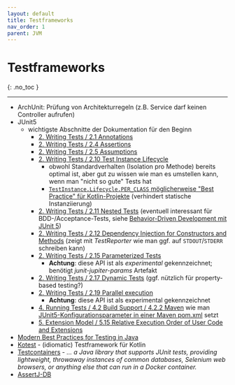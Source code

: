 ```yaml
---
layout: default
title: Testframeworks
nav_order: 1
parent: JVM
---
```


# Testframeworks
{: .no_toc }

---

* ArchUnit: Prüfung von Architekturregeln (z.B. Service darf keinen Controller 
  aufrufen)
* JUnit5
  * wichtigste Abschnitte der Dokumentation für den Beginn
    * [2. Writing Tests / 2.1 Annotations](https://junit.org/junit5/docs/current/user-guide/#writing-tests-annotations)
    * [2. Writing Tests / 2.4 Assertions](https://junit.org/junit5/docs/current/user-guide/#writing-tests-assertions)
    * [2. Writing Tests / 2.5 Assumptions](https://junit.org/junit5/docs/current/user-guide/#writing-tests-assumptions)
    * [2. Writing Tests / 2.10 Test Instance Lifecycle](https://junit.org/junit5/docs/current/user-guide/#writing-tests-test-instance-lifecycle)
      * obwohl Standardverhalten (Isolation pro Methode) bereits optimal ist,
        aber gut zu wissen wie man es umstellen kann, wenn man "nicht so gute"
        Tests hat
      * [`TestInstance.Lifecycle.PER_CLASS` möglicherweise "Best Practice" für Kotlin-Projekte](https://phauer.com/2018/best-practices-unit-testing-kotlin/#avoid-static-and-reuse-the-test-class-instance) 
        (verhindert statische Instanziierung)
    * [2. Writing Tests / 2.11 Nested Tests](https://junit.org/junit5/docs/current/user-guide/#writing-tests-nested)
      (eventuell interessant für BDD-/Acceptance-Tests, siehe 
      [Behavior-Driven Development mit JUnit 5](https://blog.codecentric.de/2018/09/behavior-driven-development-mit-junit-5/))
    * [2. Writing Tests / 2.12 Dependency Injection for Constructors and Methods](https://junit.org/junit5/docs/current/user-guide/#writing-tests-dependency-injection)
      (zeigt mit _TestReporter_ wie man ggf. auf `STDOUT`/`STDERR` schreiben kann)
    * [2. Writing Tests / 2.15 Parameterized Tests](https://junit.org/junit5/docs/current/user-guide/#writing-tests-parameterized-tests)
      * **Achtung**: diese API ist als _experimental_ gekennzeichnet; benötigt _junit-jupiter-params_ Artefakt 
    * [2. Writing Tests / 2.17 Dynamic Tests](https://junit.org/junit5/docs/current/user-guide/#writing-tests-dynamic-tests)
      (ggf. nützlich für property-based testing?)
    * [2. Writing Tests / 2.19 Parallel execution](https://junit.org/junit5/docs/current/user-guide/#writing-tests-parallel-execution)
      * **Achtung**: diese API ist als experimental gekennzeichnet
    * [4. Running Tests / 4.2 Build Support / 4.2.2 Maven](https://junit.org/junit5/docs/current/user-guide/#running-tests-build-maven)
      wie man [JUnit5-Konfigurationsparameter in einer Maven pom.xml](https://junit.org/junit5/docs/current/user-guide/#running-tests-build-maven-config-params) setzt
    * [5. Extension Model / 5.15 Relative Execution Order of User Code and Extensions](https://junit.org/junit5/docs/current/user-guide/#extensions-execution-order)
* [Modern Best Practices for Testing in Java](https://phauer.com/2019/modern-best-practices-testing-java/)
* [Kotest](https://github.com/kotest/kotest) - (idiomatic) Testframework für Kotlin
* [Testcontainers](https://www.testcontainers.org) - _... a Java library that supports JUnit tests, providing lightweight, 
  throwaway instances of common databases, Selenium web browsers, or anything 
  else that can run in a Docker container._
* [AssertJ-DB](https://assertj.github.io/doc/#assertj-db)
